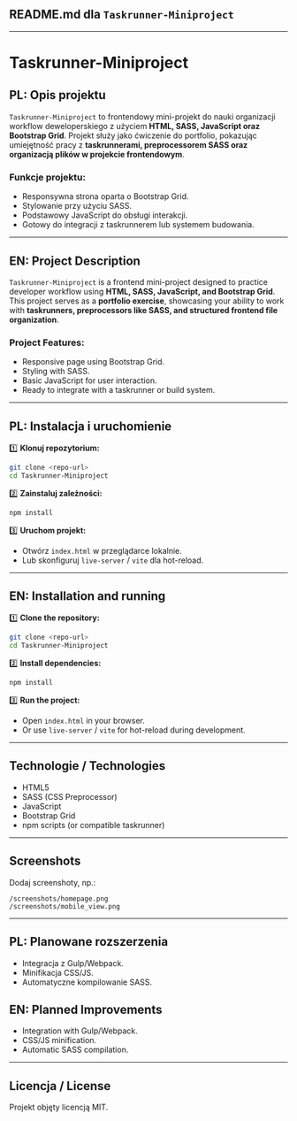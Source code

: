 ## README.md dla `Taskrunner-Miniproject`

---

# Taskrunner-Miniproject

## PL: Opis projektu

`Taskrunner-Miniproject` to frontendowy mini-projekt do nauki organizacji workflow deweloperskiego z użyciem **HTML, SASS, JavaScript oraz Bootstrap Grid**. Projekt służy jako ćwiczenie do portfolio, pokazując umiejętność pracy z **taskrunnerami, preprocessorem SASS oraz organizacją plików w projekcie frontendowym**.

### Funkcje projektu:

- Responsywna strona oparta o Bootstrap Grid.
- Stylowanie przy użyciu SASS.
- Podstawowy JavaScript do obsługi interakcji.
- Gotowy do integracji z taskrunnerem lub systemem budowania.

---

## EN: Project Description

`Taskrunner-Miniproject` is a frontend mini-project designed to practice developer workflow using **HTML, SASS, JavaScript, and Bootstrap Grid**. This project serves as a **portfolio exercise**, showcasing your ability to work with **taskrunners, preprocessors like SASS, and structured frontend file organization**.

### Project Features:

- Responsive page using Bootstrap Grid.
- Styling with SASS.
- Basic JavaScript for user interaction.
- Ready to integrate with a taskrunner or build system.

---

## PL: Instalacja i uruchomienie

1️⃣ **Klonuj repozytorium:**

```bash
git clone <repo-url>
cd Taskrunner-Miniproject
```

2️⃣ **Zainstaluj zależności:**

```bash
npm install
```

3️⃣ **Uruchom projekt:**

- Otwórz `index.html` w przeglądarce lokalnie.
- Lub skonfiguruj `live-server` / `vite` dla hot-reload.

---

## EN: Installation and running

1️⃣ **Clone the repository:**

```bash
git clone <repo-url>
cd Taskrunner-Miniproject
```

2️⃣ **Install dependencies:**

```bash
npm install
```

3️⃣ **Run the project:**

- Open `index.html` in your browser.
- Or use `live-server` / `vite` for hot-reload during development.

---

## Technologie / Technologies

- HTML5
- SASS (CSS Preprocessor)
- JavaScript
- Bootstrap Grid
- npm scripts (or compatible taskrunner)

---

## Screenshots

Dodaj screenshoty, np.:

```
/screenshots/homepage.png
/screenshots/mobile_view.png
```

---

## PL: Planowane rozszerzenia

- Integracja z Gulp/Webpack.
- Minifikacja CSS/JS.
- Automatyczne kompilowanie SASS.

## EN: Planned Improvements

- Integration with Gulp/Webpack.
- CSS/JS minification.
- Automatic SASS compilation.

---

## Licencja / License

Projekt objęty licencją MIT.
